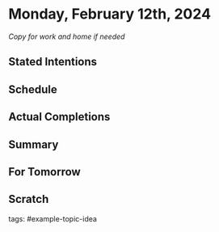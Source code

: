 # Monday, February 12th, 2024


_Copy for work and home if needed_
## Stated Intentions


## Schedule


## Actual Completions


## Summary


## For Tomorrow


## Scratch
tags: #example-topic-idea
